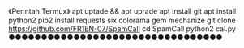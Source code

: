 《Perintah Termux》
apt uptade && apt uprade
apt install git
apt install python2
pip2 install requests six colorama gem mechanize
git clone https://github.com/FR1EN-07/SpamCall
cd SpamCall
python2 cal.py
●●●●●●●●●●●●●●●●●●●●●●●●●●●●●●●●●
